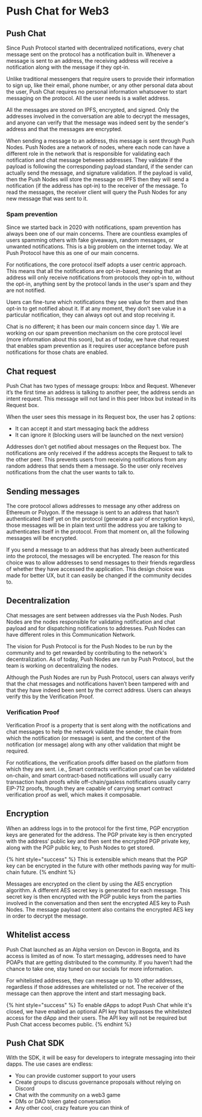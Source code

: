 # Push Chat for Web3

## Push Chat

Since Push Protocol started with decentralized notifications, every chat message sent on the protocol has a notification built in. Whenever a message is sent to an address, the receiving address will receive a notification along with the message if they opt-in.

Unlike traditional messengers that require users to provide their information to sign up, like their email, phone number, or any other personal data about the user, Push Chat requires no personal information whatsoever to start messaging on the protocol. All the user needs is a wallet address.

All the messages are stored on IPFS, encrypted, and signed. Only the addresses involved in the conversation are able to decrypt the messages, and anyone can verify that the message was indeed sent by the sender's address and that the messages are encrypted.

When sending a message to an address, this message is sent through Push Nodes. Push Nodes are a network of nodes, where each node can have a different role in the network that is responsible for validating each notification and chat message between addresses. They validate if the payload is following the corresponding payload standard, if the sender can actually send the message, and signature validation. If the payload is valid, then the Push Nodes will store the message on IPFS then they will send a notification (if the address has opt-in) to the receiver of the message. To read the messages, the receiver client will query the Push Nodes for any new message that was sent to it.

### Spam prevention

Since we started back in 2020 with notifications, spam prevention has always been one of our main concerns. There are countless examples of users spamming others with fake giveaways, random messages, or unwanted notifications. This is a big problem on the internet today. We at Push Protocol have this as one of our main concerns.

For notifications, the core protocol itself adopts a user centric approach. This means that all the notifications are opt-in-based, meaning that an address will only receive notifications from protocols they opt-in to, without the opt-in, anything sent by the protocol lands in the user's spam and they are not notified.&#x20;

Users can fine-tune which notifications they see value for them and then opt-in to get notified about it. If at any moment, they don’t see value in a particular notification, they can always opt out and stop receiving it.

Chat is no different; it has been our main concern since day 1. We are working on our spam prevention mechanism on the core protocol level (more information about this soon), but as of today, we have chat request that enables spam prevention as it requires user acceptance before push notifications for those chats are enabled.

## Chat request

Push Chat has two types of message groups: Inbox and Request. Whenever it’s the first time an address is talking to another peer, the address sends an intent request. This message will not land in this peer Inbox but instead in its Request box.

When the user sees this message in its Request box, the user has 2 options:

* It can accept it and start messaging back the address
* It can ignore it (blocking users will be launched on the next version)

Addresses don’t get notified about messages on the Request box. The notifications are only received if the address accepts the Request to talk to the other peer. This prevents users from receiving notifications from any random address that sends them a message. So the user only receives notifications from the chat the user wants to talk to.

## Sending messages

The core protocol allows addresses to message any other address on Ethereum or Polygon. If the message is sent to an address that hasn’t authenticated itself yet on the protocol (generate a pair of encryption keys), those messages will be in plain text until the address you are talking to authenticates itself in the protocol. From that moment on, all the following messages will be encrypted.

If you send a message to an address that has already been authenticated into the protocol, the messages will be encrypted. The reason for this choice was to allow addresses to send messages to their friends regardless of whether they have accessed the application. This design choice was made for better UX, but it can easily be changed if the community decides to.

## Decentralization

Chat messages are sent between addresses via the Push Nodes. Push Nodes are the nodes responsible for validating notification and chat payload and for dispatching notifications to addresses. Push Nodes can have different roles in this Communication Network.

The vision for Push Protocol is for the Push Nodes to be run by the community and to get rewarded by contributing to the network's decentralization. As of today, Push Nodes are run by Push Protocol, but the team is working on decentralizing the nodes.

Although the Push Nodes are run by Push Protocol, users can always verify that the chat messages and notifications haven’t been tampered with and that they have indeed been sent by the correct address. Users can always verify this by the Verification Proof.

### Verification Proof

Verification Proof is a property that is sent along with the notifications and chat messages to help the network validate the sender, the chain from which the notification (or message) is sent, and the content of the notification (or message) along with any other validation that might be required.

For notifications, the verification proofs differ based on the platform from which they are sent. i.e., Smart contracts verification proof can be validated on-chain, and smart contract-based notifications will usually carry transaction hash proofs while off-chain/gasless notifications usually carry EIP-712 proofs, though they are capable of carrying smart contract verification proof as well, which makes it composable.

## Encryption

When an address logs in to the protocol for the first time, PGP encryption keys are generated for the address. The PGP private key is then encrypted with the address’ public key and then sent the encrypted PGP private key, along with the PGP public key, to Push Nodes to get stored.&#x20;

{% hint style="success" %}
This is extensible which means that the PGP key can be encrypted in the future with other methods paving way for multi-chain future.
{% endhint %}

Messages are encrypted on the client by using the AES encryption algorithm. A different AES secret key is generated for each message. This secret key is then encrypted with the PGP public keys from the parties involved in the conversation and then sent the encrypted AES key to Push Nodes. The message payload content also contains the encrypted AES key in order to decrypt the message.

## Whitelist access

Push Chat launched as an Alpha version on Devcon in Bogota, and its access is limited as of now. To start messaging, addresses need to have POAPs that are getting distributed to the community. If you haven’t had the chance to take one, stay tuned on our socials for more information.

For whitelisted addresses, they can message up to 10 other addresses, regardless if those addresses are whitelisted or not. The receiver of the message can then approve the intent and start messaging back.

{% hint style="success" %}
To enable dApps to adopt Push Chat while it's closed, we have enabled an optional API key that bypasses the whitelisted access for the dApp and their users. The API key will not be required but Push Chat access becomes public.
{% endhint %}

## Push Chat SDK

With the SDK, it will be easy for developers to integrate messaging into their dapps. The use cases are endless:

* You can provide customer support to your users
* Create groups to discuss governance proposals without relying on Discord
* Chat with the community on a web3 game
* DMs or DAO token gated conversation
* Any other cool, crazy feature you can think of
